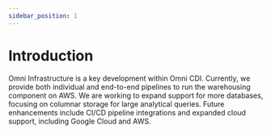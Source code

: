 ```yaml
---
sidebar_position: 1
---
```


# Introduction

Omni Infrastructure is a key development within Omni CDI. Currently, we provide both individual and end-to-end pipelines to run the warehousing component on AWS. We are working to expand support for more databases, focusing on columnar storage for large analytical queries. Future enhancements include CI/CD pipeline integrations and expanded cloud support, including Google Cloud and AWS.